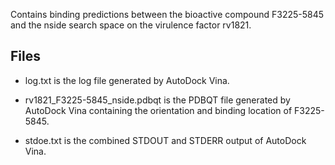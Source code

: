 Contains binding predictions between the bioactive compound F3225-5845 and the nside search space on the virulence factor rv1821.

## Files

- log.txt is the log file generated by AutoDock Vina.

- rv1821_F3225-5845_nside.pdbqt is the PDBQT file generated by AutoDock Vina containing the orientation and binding location of F3225-5845.

- stdoe.txt is the combined STDOUT and STDERR output of AutoDock Vina.

